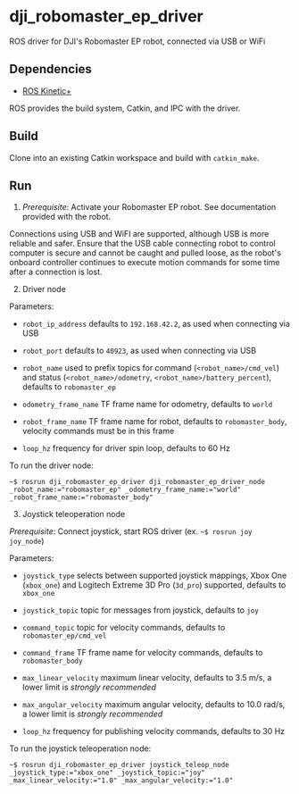 # dji_robomaster_ep_driver
ROS driver for DJI's Robomaster EP robot, connected via USB or WiFi

## Dependencies

- [ROS Kinetic+](http://ros.org)

ROS provides the build system, Catkin, and IPC with the driver.

## Build

Clone into an existing Catkin workspace and build with `catkin_make`.

## Run

1. *Prerequisite*: Activate your Robomaster EP robot. See documentation provided with the robot.

Connections using USB and WiFI are supported, although USB is more reliable and safer. Ensure that the USB cable connecting robot to control computer is secure and cannot be caught and pulled loose, as the robot's onboard controller continues to execute motion commands for some time after a connection is lost.

2. Driver node

Parameters:

- `robot_ip_address` defaults to `192.168.42.2`, as used when connecting via USB

- `robot_port` defaults to `40923`, as used when connecting via USB

- `robot_name` used to prefix topics for command (`<robot_name>/cmd_vel`) and status (`<robot_name>/odometry`, `<robot_name>/battery_percent`), defaults to `robomaster_ep`

- `odometry_frame_name` TF frame name for odometry, defaults to `world`

- `robot_frame_name` TF frame name for robot, defaults to `robomaster_body`, velocity commands must be in this frame

- `loop_hz` frequency for driver spin loop, defaults to 60 Hz

To run the driver node:

```
~$ rosrun dji_robomaster_ep_driver dji_robomaster_ep_driver_node _robot_name:="robomaster_ep" _odometry_frame_name:="world" _robot_frame_name:="robomaster_body"
```

3. Joystick teleoperation node

*Prerequisite*: Connect joystick, start ROS driver (ex. `~$ rosrun joy joy_node`)

Parameters:

- `joystick_type` selects between supported joystick mappings, Xbox One (`xbox_one`) and Logitech Extreme 3D Pro (`3d_pro`) supported, defaults to `xbox_one`

- `joystick_topic` topic for messages from joystick, defaults to `joy`

- `command_topic` topic for velocity commands, defaults to `robomaster_ep/cmd_vel`

- `command_frame` TF frame name for velocity commands, defaults to `robomaster_body`

- `max_linear_velocity` maximum linear velocity, defaults to 3.5 m/s, a lower limit is *strongly recommended*

- `max_angular_velocity` maximum angular velocity, defaults to 10.0 rad/s, a lower limit is *strongly recommended*

- `loop_hz` frequency for publishing velocity commands, defaults to 30 Hz

To run the joystick teleoperation node:

```
~$ rosrun dji_robomaster_ep_driver joystick_teleop_node _joystick_type:="xbox_one" _joystick_topic:="joy" _max_linear_velocity:="1.0" _max_angular_velocity:="1.0"
```
